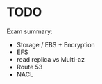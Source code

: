 # TODO
Exam summary:
- Storage / EBS + Encryption
- EFS
- read replica vs Multi-az
- Route 53
- NACL